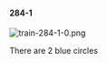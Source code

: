 #### 284-1
![train-284-1-0.png](https://github.com/lil-lab/nlvr/raw/master/nlvr/train/images/72/train-284-1-0.png "train-284-1-0.png")

There are 2 blue circles